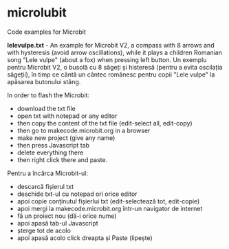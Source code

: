 # microlubit
Code examples for Microbit

<b>lelevulpe.txt</b> - An example for Microbit V2, a compass with 8 arrows and with hysteresis (avoid arrow oscillations), while it plays a children Romanian song "Lele vulpe" (about a fox) when pressing left button.
Un exemplu pentru Microbit V2, o busolă cu 8 săgeți și histeresă (pentru a evita oscilația săgeții), în timp ce cântă un cântec românesc pentru copii "Lele vulpe" la apăsarea butonului stâng.

In order to flash the Microbit:
- download the txt file
- open txt with notepad or any editor
- then copy the content of the txt file (edit-select all, edit-copy)
- then go to makecode.microbit.org in a browser
- make new project (give any name)
- then press Javascript tab
- delete everything there
- then right click there and paste.

Pentru a încărca Microbit-ul:
- descarcă fișierul txt
- deschide txt-ul cu notepad ori orice editor
- apoi copie conținutul fișierlui txt (edit-selectează tot, edit-copie)
- apoi mergi la makecode.microbit.org într-un navigator de internet
- fă un proiect nou (dă-i orice nume)
- apoi apasă tab-ul Javascript
- șterge tot de acolo
- apoi apasă acolo click dreapta și Paste (lipește)
